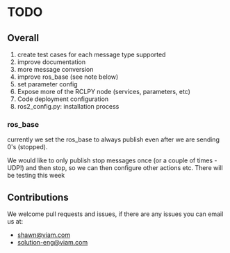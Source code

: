 # TODO

## Overall
1. create test cases for each message type supported
2. improve documentation
3. more message conversion
4. improve ros_base (see note below)
5. set parameter config
6. Expose more of the RCLPY node (services, parameters, etc)
7. Code deployment configuration
8. ros2_config.py: installation process

### ros_base
currently we set the ros_base to always publish even after we are sending 0's (stopped). 

We would like to only publish stop messages once (or a couple of times - UDP!) and then stop, so we can
then configure other actions etc. There will be testing this week

## Contributions
We welcome pull requests and issues, if there are any issues you can email us at:

* [shawn@viam.com](mailto:shawn@viam.com)
* [solution-eng@viam.com](mailto:solution-eng@viam.com)